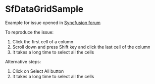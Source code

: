 # SfDataGridSample

Example for issue opened in [Syncfusion forum](https://www.syncfusion.com/forums/190124/performance-issue-selecting-cells-using-shift-in-grid)

To reproduce the issue:
1. Click the first cell of a column
2. Scroll down and press Shift key and click the last cell of the column
3. It takes a long time to select all the cells

Alternative steps:
1. Click on Select All button
2. It takes a long time to select all the cells
